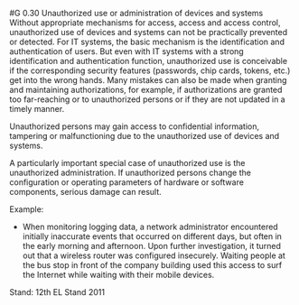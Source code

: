 #G 0.30 Unauthorized use or administration of devices and systems
Without appropriate mechanisms for access, access and access control, unauthorized use of devices and systems can not be practically prevented or detected. For IT systems, the basic mechanism is the identification and authentication of users. But even with IT systems with a strong identification and authentication function, unauthorized use is conceivable if the corresponding security features (passwords, chip cards, tokens, etc.) get into the wrong hands. Many mistakes can also be made when granting and maintaining authorizations, for example, if authorizations are granted too far-reaching or to unauthorized persons or if they are not updated in a timely manner.

Unauthorized persons may gain access to confidential information, tampering or malfunctioning due to the unauthorized use of devices and systems.

A particularly important special case of unauthorized use is the unauthorized administration. If unauthorized persons change the configuration or operating parameters of hardware or software components, serious damage can result.

Example:

* When monitoring logging data, a network administrator encountered initially inaccurate events that occurred on different days, but often in the early morning and afternoon. Upon further investigation, it turned out that a wireless router was configured insecurely. Waiting people at the bus stop in front of the company building used this access to surf the Internet while waiting with their mobile devices.


Stand: 12th EL Stand 2011



